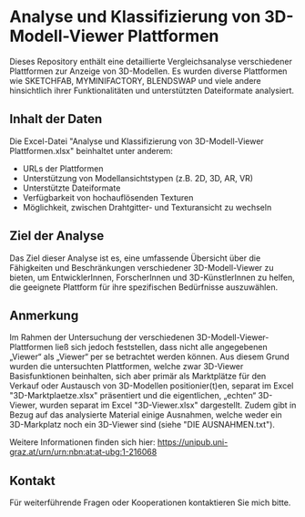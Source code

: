 # Analyse und Klassifizierung von 3D-Modell-Viewer Plattformen

Dieses Repository enthält eine detaillierte Vergleichsanalyse verschiedener Plattformen zur Anzeige von 3D-Modellen. Es wurden diverse Plattformen wie SKETCHFAB, MYMINIFACTORY, BLENDSWAP und viele andere hinsichtlich ihrer Funktionalitäten und unterstützten Dateiformate analysiert.

## Inhalt der Daten

Die Excel-Datei "Analyse und Klassifizierung von 3D-Modell-Viewer Plattformen.xlsx" beinhaltet unter anderem:
- URLs der Plattformen
- Unterstützung von Modellansichtstypen (z.B. 2D, 3D, AR, VR)
- Unterstützte Dateiformate
- Verfügbarkeit von hochauflösenden Texturen
- Möglichkeit, zwischen Drahtgitter- und Texturansicht zu wechseln

## Ziel der Analyse

Das Ziel dieser Analyse ist es, eine umfassende Übersicht über die Fähigkeiten und Beschränkungen verschiedener 3D-Modell-Viewer zu bieten, um EntwicklerInnen, ForscherInnen und 3D-KünstlerInnen zu helfen, die geeignete Plattform für ihre spezifischen Bedürfnisse auszuwählen.

## Anmerkung

Im Rahmen der Untersuchung der verschiedenen 3D-Modell-Viewer-Plattformen ließ sich jedoch feststellen, dass nicht alle  angegebenen „Viewer“ als „Viewer“ per se betrachtet werden können. 
Aus diesem Grund wurden die untersuchten Plattformen, welche zwar 3D-Viewer Basisfunktionen beinhalten, sich aber primär als Marktplätze für den Verkauf oder Austausch von 3D-Modellen positionier(t)en, separat im Excel "3D-Marktplaetze.xlsx" präsentiert und die eigentlichen, „echten“ 3D-Viewer, wurden separat im Excel "3D-Viewer.xlsx" dargestellt.
Zudem gibt in Bezug auf das analysierte Material einige Ausnahmen, welche weder ein 3D-Markplatz noch ein 3D-Viewer sind (siehe "DIE AUSNAHMEN.txt").

Weitere Informationen finden sich hier: https://unipub.uni-graz.at/urn/urn:nbn:at:at-ubg:1-216068

## Kontakt

Für weiterführende Fragen oder Kooperationen kontaktieren Sie mich bitte.
